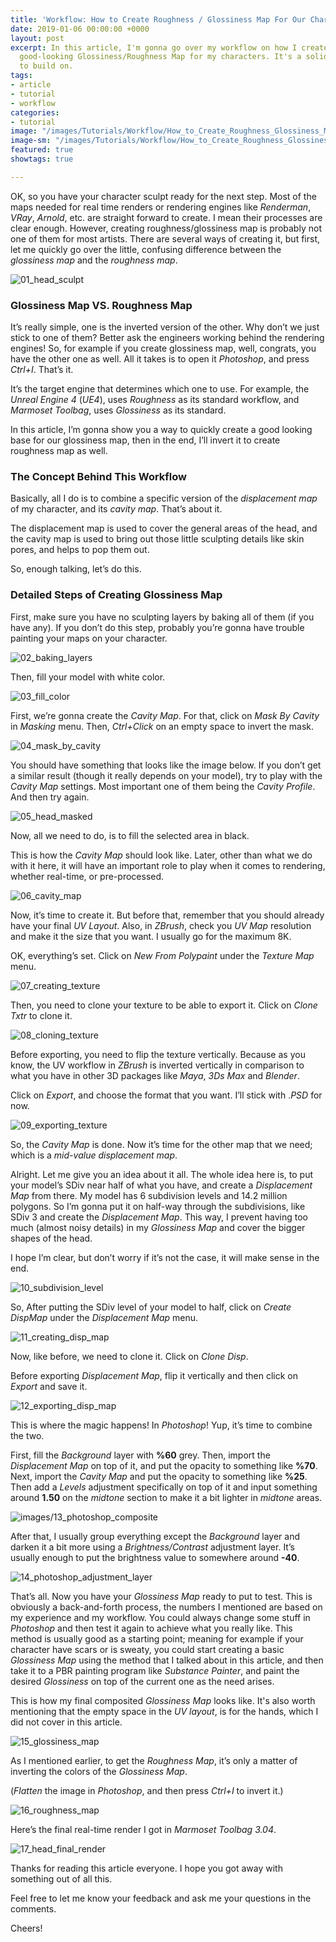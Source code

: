 ```yaml
---
title: 'Workflow: How to Create Roughness / Glossiness Map For Our Character'
date: 2019-01-06 00:00:00 +0000
layout: post
excerpt: In this article, I'm gonna go over my workflow on how I create a quick but
  good-looking Glossiness/Roughness Map for my characters. It's a solid starting point
  to build on.
tags:
- article
- tutorial
- workflow
categories:
- tutorial
image: "/images/Tutorials/Workflow/How_to_Create_Roughness_Glossiness_Map_for_our_Character/How_to_Create_Roughness_Glossiness_Map_for_our_Character_Header.jpg"
image-sm: "/images/Tutorials/Workflow/How_to_Create_Roughness_Glossiness_Map_for_our_Character/How_to_Create_Roughness_Glossiness_Map_for_our_Character_Header.jpg"
featured: true
showtags: true

---
```

OK, so you have your character sculpt ready for the next step. Most of the maps needed for real time renders or rendering engines like _Renderman_, _VRay_, _Arnold_, etc. are straight forward to create. I mean their processes are clear enough. However, creating roughness/glossiness map is probably not one of them for most artists. There are several ways of creating it, but first, let me quickly go over the little, confusing difference between the _glossiness map_ and the _roughness map_.

<img src="/images/Tutorials/Workflow/How_to_Create_Roughness_Glossiness_Map_for_our_Character/01_head_sculpt.jpg" alt="01_head_sculpt" class="responsive">

### Glossiness Map VS. Roughness Map

It’s really simple, one is the inverted version of the other. Why don’t we just stick to one of them? Better ask the engineers working behind the rendering engines! So, for example if you create glossiness map, well, congrats, you have the other one as well. All it takes is to open it _Photoshop_, and press _Ctrl+I_. That’s it.

It’s the target engine that determines which one to use. For example, the _Unreal Engine 4_ (_UE4_), uses _Roughness_ as its standard workflow, and _Marmoset Toolbag_, uses _Glossiness_ as its standard.

In this article, I’m gonna show you a way to quickly create a good looking base for our glossiness map, then in the end, I’ll invert it to create roughness map as well.

### The Concept Behind This Workflow

Basically, all I do is to combine a specific version of the _displacement map_ of my character, and its _cavity map_. That’s about it.

The displacement map is used to cover the general areas of the head, and the cavity map is used to bring out those little sculpting details like skin pores, and helps to pop them out.

So, enough talking, let’s do this.

### Detailed Steps of Creating Glossiness Map

First, make sure you have no sculpting layers by baking all of them (if you have any). If you don’t do this step, probably you’re gonna have trouble painting your maps on your character.

<img src="/images/Tutorials/Workflow/How_to_Create_Roughness_Glossiness_Map_for_our_Character/02_baking_layers.jpg" alt="02_baking_layers" class="narrowResponsive">

Then, fill your model with white color.

<img src="/images/Tutorials/Workflow/How_to_Create_Roughness_Glossiness_Map_for_our_Character/03_fill_color.jpg" alt="03_fill_color" class="narrowResponsive">

First, we’re gonna create the _Cavity Map_. For that, click on _Mask By Cavity_ in _Masking_ menu. Then, _Ctrl+Click_ on an empty space to invert the mask.

<img src="/images/Tutorials/Workflow/How_to_Create_Roughness_Glossiness_Map_for_our_Character/04_mask_by_cavity.jpg" alt="04_mask_by_cavity" class="narrowResponsive">

You should have something that looks like the image below. If you don’t get a similar result (though it really depends on your model), try to play with the _Cavity Map_ settings. Most important one of them being the _Cavity Profile_. And then try again.

<img src="/images/Tutorials/Workflow/How_to_Create_Roughness_Glossiness_Map_for_our_Character/05_head_masked.jpg" alt="05_head_masked" class="narrowResponsive">

Now, all we need to do, is to fill the selected area in black.

This is how the _Cavity Map_ should look like. Later, other than what we do with it here, it will have an important role to play when it comes to rendering, whether real-time, or pre-processed.

<img src="/images/Tutorials/Workflow/How_to_Create_Roughness_Glossiness_Map_for_our_Character/06_cavity_map.jpg" alt="06_cavity_map" class="narrowResponsive">

Now, it’s time to create it. But before that, remember that you should already have your final _UV Layout_. Also, in _ZBrush_, check you _UV Map_ resolution and make it the size that you want. I usually go for the maximum 8K.

OK, everything’s set. Click on _New From Polypaint_ under the _Texture Map_ menu.

<img src="/images/Tutorials/Workflow/How_to_Create_Roughness_Glossiness_Map_for_our_Character/07_creating_texture.jpg" alt="07_creating_texture" class="narrowResponsive">

Then, you need to clone your texture to be able to export it. Click on _Clone Txtr_ to clone it.

<img src="/images/Tutorials/Workflow/How_to_Create_Roughness_Glossiness_Map_for_our_Character/08_cloning_texture.jpg" alt="08_cloning_texture" class="narrowResponsive">

Before exporting, you need to flip the texture vertically. Because as you know, the UV workflow in _ZBrush_ is inverted vertically in comparison to what you have in other 3D packages like _Maya_, _3Ds Max_ and _Blender_.

Click on _Export_, and choose the format that you want. I’ll stick with ._PSD_ for now.

<img src="/images/Tutorials/Workflow/How_to_Create_Roughness_Glossiness_Map_for_our_Character/09_exporting_texture.jpg" alt="09_exporting_texture" class="narrowResponsive">

So, the _Cavity Map_ is done. Now it’s time for the other map that we need; which is a _mid-value displacement map_.

Alright. Let me give you an idea about it all. The whole idea here is, to put your model’s SDiv near half of what you have, and create a _Displacement Map_ from there. My model has 6 subdivision levels and 14.2 million polygons. So I’m gonna put it on half-way through the subdivisions, like SDiv 3 and create the _Displacement Map_. This way, I prevent having too much (almost noisy details) in my _Glossiness Map_ and cover the bigger shapes of the head.

I hope I’m clear, but don’t worry if it’s not the case, it will make sense in the end.

<img src="/images/Tutorials/Workflow/How_to_Create_Roughness_Glossiness_Map_for_our_Character/10_subdivision_level.jpg" alt="10_subdivision_level" class="narrowResponsive">

So, After putting the SDiv level of your model to half, click on _Create DispMap_ under the _Displacement Map_ menu.

<img src="/images/Tutorials/Workflow/How_to_Create_Roughness_Glossiness_Map_for_our_Character/11_creating_disp_map.jpg" alt="11_creating_disp_map" class="narrowResponsive">

Now, like before, we need to clone it. Click on _Clone Disp_.

Before exporting _Displacement Map_, flip it vertically and then click on _Export_ and save it.

<img src="/images/Tutorials/Workflow/How_to_Create_Roughness_Glossiness_Map_for_our_Character/12_exporting_disp_map.jpg" alt="12_exporting_disp_map" class="narrowResponsive">

This is where the magic happens! In _Photoshop_! Yup, it’s time to combine the two.

First, fill the _Background_ layer with **%60** grey. Then, import the _Displacement Map_ on top of it, and put the opacity to something like **%70**. Next, import the _Cavity Map_ and put the opacity to something like **%25**. Then add a _Levels_ adjustment specifically on top of it and input something around **1.50** on the _midtone_ section to make it a bit lighter in _midtone_ areas.

<img src="/images/Tutorials/Workflow/How_to_Create_Roughness_Glossiness_Map_for_our_Character/13_photoshop_composite.jpg" alt="images/13_photoshop_composite" class="responsive">

After that, I usually group everything except the _Background_ layer and darken it a bit more using a _Brightness/Contrast_ adjustment layer. It’s usually enough to put the brightness value to somewhere around **-40**.

<img src="/images/Tutorials/Workflow/How_to_Create_Roughness_Glossiness_Map_for_our_Character/14_photoshop_adjustment_layer.jpg" alt="14_photoshop_adjustment_layer" class="responsive">

That’s all. Now you have your _Glossiness Map_ ready to put to test. This is obviously a back-and-forth process, the numbers I mentioned are based on my experience and my workflow. You could always change some stuff in _Photoshop_ and then test it again to achieve what you really like. This method is usually good as a starting point; meaning for example if your character have scars or is sweaty, you could start creating a basic _Glossiness Map_ using the method that I talked about in this article, and then take it to a PBR painting program like _Substance Painter_, and paint the desired _Glossiness_ on top of the current one as the need arises.

This is how my final composited _Glossiness Map_ looks like. It's also worth mentioning that the empty space in the _UV layout_, is for the hands, which I did not cover in this article.

<img src="/images/Tutorials/Workflow/How_to_Create_Roughness_Glossiness_Map_for_our_Character/15_glossiness_map.jpg" alt="15_glossiness_map" class="narrowResponsive">

As I mentioned earlier, to get the _Roughness Map_, it’s only a matter of inverting the colors of the _Glossiness Map_.

(_Flatten_ the image in _Photoshop_, and then press _Ctrl+I_ to invert it.)

<img src="/images/Tutorials/Workflow/How_to_Create_Roughness_Glossiness_Map_for_our_Character/16_roughness_map.jpg" alt="16_roughness_map" class="narrowResponsive">

Here’s the final real-time render I got in _Marmoset Toolbag 3.04_.

<img src="/images/Tutorials/Workflow/How_to_Create_Roughness_Glossiness_Map_for_our_Character/17_head_final_render.jpg" alt="17_head_final_render" class="responsive">

Thanks for reading this article everyone. I hope you got away with something out of all this.

Feel free to let me know your feedback and ask me your questions in the comments.

Cheers!
